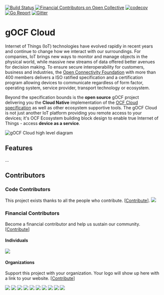 [![Build Status](https://travis-ci.com/go-ocf/cloud.svg?branch=master)](https://travis-ci.com/go-ocf/cloud)
[![Financial Contributors on Open Collective](https://opencollective.com/gocf-cloud/all/badge.svg?label=financial+contributors)](https://opencollective.com/gocf-cloud) [![codecov](https://codecov.io/gh/go-ocf/cloud/branch/master/graph/badge.svg)](https://codecov.io/gh/go-ocf/cloud)
[![Go Report](https://goreportcard.com/badge/github.com/go-ocf/cloud)](https://goreportcard.com/report/github.com/go-ocf/cloud)
[![Gitter](https://badges.gitter.im/ocfcloud/Lobby.svg)](https://gitter.im/ocfcloud/Lobby?utm_source=badge&utm_medium=badge&utm_campaign=pr-badge)

# gOCF Cloud
Internet of Things (IoT) technologies have evolved rapidly in recent years and continue to change how we interact with our surroundings. For companies, IoT brings new ways to monitor and manage objects in the physical world, while massive new streams of data offered better avenues for decision making. To ensure secure interoperability for customers, business and industries, the [Open Connectivity Foundation](https://openconnectivity.org/) with more than 400 members delivers a ISO ratified specification and a certification program allowing devices to communicate regardless of form factor, operating system, service provider, transport technology or ecosystem.

Beyond the specification bounds is the **open source** gOCF project delivering you the **Cloud Native** implementation of the [OCF Cloud specification](https://openconnectivity.org/developer/specifications/) as well as other ecosystem supportive tools. The gOCF Cloud is not just another IoT platform providing you remote access to your devices; it's OCF Ecosystem building block design to enable true Internet of Things - access **device as a service**.

![gOCF Cloud high level diagram](/docs/.vuepress/public/img/gocf_high_level.svg)

## Features
...
## Contributors

### Code Contributors

This project exists thanks to all the people who contribute. [[Contribute](CONTRIBUTING.md)].
<a href="https://github.com/go-ocf/cloud/graphs/contributors"><img src="https://opencollective.com/gocf-cloud/contributors.svg?width=890&button=false" /></a>

### Financial Contributors

Become a financial contributor and help us sustain our community. [[Contribute](https://opencollective.com/gocf-cloud/contribute)]

#### Individuals

<a href="https://opencollective.com/gocf-cloud"><img src="https://opencollective.com/gocf-cloud/individuals.svg?width=890"></a>

#### Organizations

Support this project with your organization. Your logo will show up here with a link to your website. [[Contribute](https://opencollective.com/gocf-cloud/contribute)]

<a href="https://opencollective.com/gocf-cloud/organization/0/website"><img src="https://opencollective.com/gocf-cloud/organization/0/avatar.svg"></a>
<a href="https://opencollective.com/gocf-cloud/organization/1/website"><img src="https://opencollective.com/gocf-cloud/organization/1/avatar.svg"></a>
<a href="https://opencollective.com/gocf-cloud/organization/2/website"><img src="https://opencollective.com/gocf-cloud/organization/2/avatar.svg"></a>
<a href="https://opencollective.com/gocf-cloud/organization/3/website"><img src="https://opencollective.com/gocf-cloud/organization/3/avatar.svg"></a>
<a href="https://opencollective.com/gocf-cloud/organization/4/website"><img src="https://opencollective.com/gocf-cloud/organization/4/avatar.svg"></a>
<a href="https://opencollective.com/gocf-cloud/organization/5/website"><img src="https://opencollective.com/gocf-cloud/organization/5/avatar.svg"></a>
<a href="https://opencollective.com/gocf-cloud/organization/6/website"><img src="https://opencollective.com/gocf-cloud/organization/6/avatar.svg"></a>
<a href="https://opencollective.com/gocf-cloud/organization/7/website"><img src="https://opencollective.com/gocf-cloud/organization/7/avatar.svg"></a>
<a href="https://opencollective.com/gocf-cloud/organization/8/website"><img src="https://opencollective.com/gocf-cloud/organization/8/avatar.svg"></a>
<a href="https://opencollective.com/gocf-cloud/organization/9/website"><img src="https://opencollective.com/gocf-cloud/organization/9/avatar.svg"></a>
